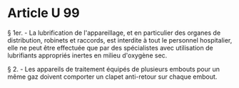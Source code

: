 # Article U 99

§ 1er. - La lubrification de l'appareillage, et en particulier des organes de distribution, robinets et raccords, est interdite à tout le personnel hospitalier, elle ne peut être effectuée que par des spécialistes avec utilisation de lubrifiants appropriés inertes en milieu d'oxygène sec.

§ 2. - Les appareils de traitement équipés de plusieurs embouts pour un même gaz doivent comporter un clapet anti-retour sur chaque embout.
